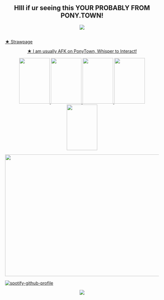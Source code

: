 <h2 align="center">HIII if ur seeing this YOUR PROBABLY FROM PONY.TOWN!</h2>
<p align="center">
  <img src="https://gifcity.carrd.co/assets/images/gallery38/02c2e35b.gif?v=52814815" ><br/><br/>

  <a href="https://b3rrygutz.straw.page/"> ★ Strawpage <br/>
    <p align=center>
<b>★</b> I am usually AFK on PonyTown, Whisper to Interact! <br/>
 
  
  <p align=center>
<img width="100" height="150" src="https://images-wixmp-ed30a86b8c4ca887773594c2.wixmp.com/f/2b33ff84-c6a5-4d69-ad11-50a5c6af57dc/d35r6ej-2b8760c9-f341-4cca-afe5-53bb9582ce64.png?token=eyJ0eXAiOiJKV1QiLCJhbGciOiJIUzI1NiJ9.eyJpc3MiOiJ1cm46YXBwOjdlMGQxODg5ODIyNjQzNzNhNWYwZDQxNWVhMGQyNmUwIiwic3ViIjoidXJuOmFwcDo3ZTBkMTg4OTgyMjY0MzczYTVmMGQ0MTVlYTBkMjZlMCIsImF1ZCI6WyJ1cm46c2VydmljZTpmaWxlLmRvd25sb2FkIl0sIm9iaiI6W1t7InBhdGgiOiIvZi8yYjMzZmY4NC1jNmE1LTRkNjktYWQxMS01MGE1YzZhZjU3ZGMvZDM1cjZlai0yYjg3NjBjOS1mMzQxLTRjY2EtYWZlNS01M2JiOTU4MmNlNjQucG5nIn1dXX0.jBPRpEe1-kY6_H4UQClhctDcdgjS5l0emXBox9yqBYQ"> <img width="100" height="150" src="https://64.media.tumblr.com/0d2ba2c2898caf6399280457dbf7c251/tumblr_inline_pgas0a4G5U1v11djx_500.png"> <img width="100" height="150" src="https://adriansblinkiecollection.neocities.org/stamps/d15.jpg"> <img width="100" height="150" src="https://pixelsafari.neocities.org/stamps/baddecisions.png"> <img width="100" height="150" src="https://pixelsafari.neocities.org/stamps/more/squiggle.gif">

<p align=center>
<img width="900" height="400" src="https://images-wixmp-ed30a86b8c4ca887773594c2.wixmp.com/f/9a60986d-b269-4762-857b-e5f7e942945b/dk980uq-3e4a8ef0-f8e5-49c5-9a87-86ea482490b1.png/v1/fill/w_894,h_894,q_70,strp/you_know___by_b3rrygutz_dk980uq-pre.jpg?token=eyJ0eXAiOiJKV1QiLCJhbGciOiJIUzI1NiJ9.eyJzdWIiOiJ1cm46YXBwOjdlMGQxODg5ODIyNjQzNzNhNWYwZDQxNWVhMGQyNmUwIiwiaXNzIjoidXJuOmFwcDo3ZTBkMTg4OTgyMjY0MzczYTVmMGQ0MTVlYTBkMjZlMCIsIm9iaiI6W1t7ImhlaWdodCI6Ijw9MTI4MCIsInBhdGgiOiJcL2ZcLzlhNjA5ODZkLWIyNjktNDc2Mi04NTdiLWU1ZjdlOTQyOTQ1YlwvZGs5ODB1cS0zZTRhOGVmMC1mOGU1LTQ5YzUtOWE4Ny04NmVhNDgyNDkwYjEucG5nIiwid2lkdGgiOiI8PTEyODAifV1dLCJhdWQiOlsidXJuOnNlcnZpY2U6aW1hZ2Uub3BlcmF0aW9ucyJdfQ.aD4WbwD42HVRe1kin7K8r7rLoe1jgy9-R7n0oW07re4"> </p>

[![spotify-github-profile](https://spotify-github-profile.kittinanx.com/api/view?uid=98mwp7hu4hfbxqk54y8fwlm4a&cover_image=true&theme=natemoo-re&show_offline=true&background_color=121212&interchange=true&bar_color=53b14f&bar_color_cover=false)](https://spotify-github-profile.kittinanx.com/api/view?uid=98mwp7hu4hfbxqk54y8fwlm4a&redirect=true) 

  <p align="center">
  <img src="https://gifcity.carrd.co/assets/images/gallery38/02c2e35b.gif?v=52814815" ><br/><br/>
